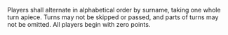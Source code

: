 Players shall alternate in alphabetical order by surname, taking one whole turn apiece. Turns may not be skipped or passed, and parts of turns may not be omitted. All players begin with zero points.
